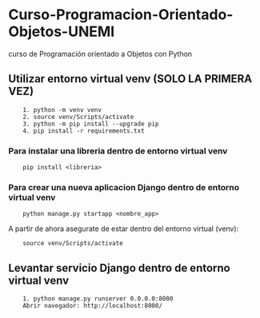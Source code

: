 # Curso-Programacion-Orientado-Objetos-UNEMI
curso de Programación orientado a Objetos con Python


## Utilizar entorno virtual venv (SOLO LA PRIMERA VEZ)

        1. python -m venv venv
        2. source venv/Scripts/activate
        3. python -m pip install --upgrade pip
        4. pip install -r requirements.txt

### Para instalar una libreria dentro de entorno virtual venv
        pip install <libreria>

### Para crear una nueva aplicacion Django dentro de entorno virtual venv
        python manage.py startapp <nombre_app>

A partir de ahora asegurate de estar dentro del entorno virtual (venv):

        source venv/Scripts/activate

## Levantar servicio Django dentro de entorno virtual venv
        1. python manage.py runserver 0.0.0.0:8000
        Abrir navegador: http://localhost:8000/
